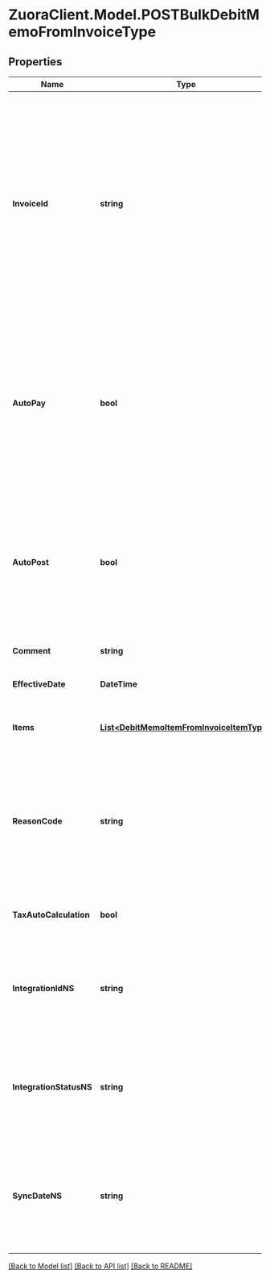 # ZuoraClient.Model.POSTBulkDebitMemoFromInvoiceType

## Properties

Name | Type | Description | Notes
------------ | ------------- | ------------- | -------------
**InvoiceId** | **string** | The ID of the invoice that the debit memo is created from. * If this field is specified, its value must be the same as the value of the &#x60;invoiceId&#x60; path parameter. Otherwise, its value overrides the value of the &#x60;invoiceId&#x60; path parameter.  * If this field is not specified, the value of the &#x60;invoiceId&#x60; path parameter is used.   | [optional] 
**AutoPay** | **bool** | Whether debit memos are automatically picked up for processing in the corresponding payment run.  By default, debit memos are automatically picked up for processing in the corresponding payment run.  | [optional] 
**AutoPost** | **bool** | Whether to automatically post the debit memo after it is created.  Setting this field to &#x60;true&#x60;, you do not need to separately call the [Post debit memo](https://www.zuora.com/developer/api-reference/#operation/PUT_PostDebitMemo) operation to post the debit memo.  | [optional] [default to false]
**Comment** | **string** | Comments about the debit memo.   | [optional] 
**EffectiveDate** | **DateTime** | The date when the debit memo takes effect.  | [optional] 
**Items** | [**List&lt;DebitMemoItemFromInvoiceItemType&gt;**](DebitMemoItemFromInvoiceItemType.md) | Container for items. The maximum number of items is 1,000.  | [optional] 
**ReasonCode** | **string** | A code identifying the reason for the transaction. The value must be an existing reason code or empty. If you do not specify a value, Zuora uses the default reason code.  | [optional] 
**TaxAutoCalculation** | **bool** | Whether to automatically calculate taxes in the debit memo.  | [optional] [default to true]
**IntegrationIdNS** | **string** | ID of the corresponding object in NetSuite. Only available if you have installed the [Zuora Connector for NetSuite](https://www.zuora.com/connect/app/?appId&#x3D;265).  | [optional] 
**IntegrationStatusNS** | **string** | Status of the debit memo&#39;s synchronization with NetSuite. Only available if you have installed the [Zuora Connector for NetSuite](https://www.zuora.com/connect/app/?appId&#x3D;265).  | [optional] 
**SyncDateNS** | **string** | Date when the debit memo was synchronized with NetSuite. Only available if you have installed the [Zuora Connector for NetSuite](https://www.zuora.com/connect/app/?appId&#x3D;265).  | [optional] 

[[Back to Model list]](../README.md#documentation-for-models) [[Back to API list]](../README.md#documentation-for-api-endpoints) [[Back to README]](../README.md)

